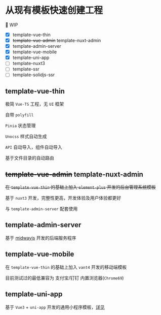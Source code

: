 # 从现有模板快速创建工程

🚧 WIP

- [x] template-vue-thin
- [x] <del>template-vue-admin</del> template-nuxt-admin
- [x] template-admin-server
- [x] template-vue-mobile
- [x] template-uni-app
- [ ] template-nuxt3
- [ ] template-ssr
- [ ] template-solidjs-ssr

## template-vue-thin

极简 `Vue-TS` 工程，无 `UI` 框架

自带 `polyfill`

`Pinia` 状态管理

`Unocss` 样式自动生成

`API` 自动导入，组件自动导入

基于文件目录的自动路由

## <del>template-vue-admin</del> template-nuxt-admin

<del>在 `template-vue-thin` 的基础上加入 `element-plus` 开发的后台管理系统模板</del>

基于 `nuxt3` 开发，完整性更高，开发体验及用户体验都更好

与 `template-admin-server` 配套使用

## template-admin-server

基于 [midwayjs](https://www.midwayjs.org/) 开发的后端服务程序

## template-vue-mobile

在 `template-vue-thin` 的基础上加入 `vant4` 开发的移动端模板

目前测试过的最低兼容为 支付宝/钉钉 内置浏览器(`Chrome69`)

## template-uni-app

基于 `Vue3` + `uni-app` 开发的通用小程序模板，[详见](./template-uni-app/README.md)